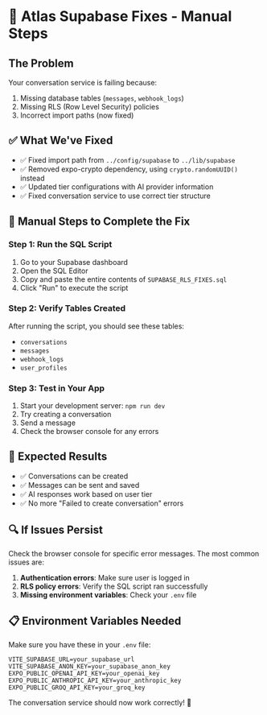 # 🚀 Atlas Supabase Fixes - Manual Steps

## The Problem
Your conversation service is failing because:
1. Missing database tables (`messages`, `webhook_logs`)
2. Missing RLS (Row Level Security) policies
3. Incorrect import paths (now fixed)

## ✅ What We've Fixed
- ✅ Fixed import path from `../config/supabase` to `../lib/supabase`
- ✅ Removed expo-crypto dependency, using `crypto.randomUUID()` instead
- ✅ Updated tier configurations with AI provider information
- ✅ Fixed conversation service to use correct tier structure

## 🔧 Manual Steps to Complete the Fix

### Step 1: Run the SQL Script
1. Go to your Supabase dashboard
2. Open the SQL Editor
3. Copy and paste the entire contents of `SUPABASE_RLS_FIXES.sql`
4. Click "Run" to execute the script

### Step 2: Verify Tables Created
After running the script, you should see these tables:
- `conversations`
- `messages` 
- `webhook_logs`
- `user_profiles`

### Step 3: Test in Your App
1. Start your development server: `npm run dev`
2. Try creating a conversation
3. Send a message
4. Check the browser console for any errors

## 🎯 Expected Results
- ✅ Conversations can be created
- ✅ Messages can be sent and saved
- ✅ AI responses work based on user tier
- ✅ No more "Failed to create conversation" errors

## 🔍 If Issues Persist
Check the browser console for specific error messages. The most common issues are:
1. **Authentication errors**: Make sure user is logged in
2. **RLS policy errors**: Verify the SQL script ran successfully
3. **Missing environment variables**: Check your `.env` file

## 📋 Environment Variables Needed
Make sure you have these in your `.env` file:
```
VITE_SUPABASE_URL=your_supabase_url
VITE_SUPABASE_ANON_KEY=your_supabase_anon_key
EXPO_PUBLIC_OPENAI_API_KEY=your_openai_key
EXPO_PUBLIC_ANTHROPIC_API_KEY=your_anthropic_key
EXPO_PUBLIC_GROQ_API_KEY=your_groq_key
```

The conversation service should now work correctly! 🎉

